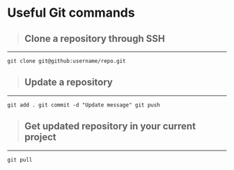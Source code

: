 # Useful Git commands

> ## Clone a repository through SSH
----------

`
git clone git@github:username/repo.git
`


> ## Update a repository
----------

`
git add .
git commit -d "Update message"
git push
`

> ## Get updated repository in your current project
----------

`
git pull
`